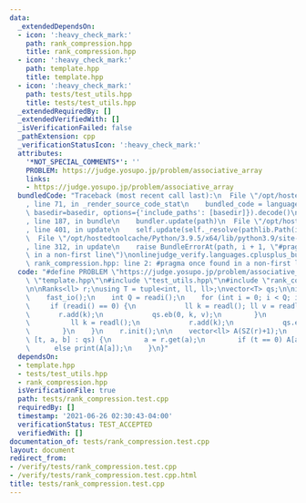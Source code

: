 ```yaml
---
data:
  _extendedDependsOn:
  - icon: ':heavy_check_mark:'
    path: rank_compression.hpp
    title: rank_compression.hpp
  - icon: ':heavy_check_mark:'
    path: template.hpp
    title: template.hpp
  - icon: ':heavy_check_mark:'
    path: tests/test_utils.hpp
    title: tests/test_utils.hpp
  _extendedRequiredBy: []
  _extendedVerifiedWith: []
  _isVerificationFailed: false
  _pathExtension: cpp
  _verificationStatusIcon: ':heavy_check_mark:'
  attributes:
    '*NOT_SPECIAL_COMMENTS*': ''
    PROBLEM: https://judge.yosupo.jp/problem/associative_array
    links:
    - https://judge.yosupo.jp/problem/associative_array
  bundledCode: "Traceback (most recent call last):\n  File \"/opt/hostedtoolcache/Python/3.9.5/x64/lib/python3.9/site-packages/onlinejudge_verify/documentation/build.py\"\
    , line 71, in _render_source_code_stat\n    bundled_code = language.bundle(stat.path,\
    \ basedir=basedir, options={'include_paths': [basedir]}).decode()\n  File \"/opt/hostedtoolcache/Python/3.9.5/x64/lib/python3.9/site-packages/onlinejudge_verify/languages/cplusplus.py\"\
    , line 187, in bundle\n    bundler.update(path)\n  File \"/opt/hostedtoolcache/Python/3.9.5/x64/lib/python3.9/site-packages/onlinejudge_verify/languages/cplusplus_bundle.py\"\
    , line 401, in update\n    self.update(self._resolve(pathlib.Path(included), included_from=path))\n\
    \  File \"/opt/hostedtoolcache/Python/3.9.5/x64/lib/python3.9/site-packages/onlinejudge_verify/languages/cplusplus_bundle.py\"\
    , line 312, in update\n    raise BundleErrorAt(path, i + 1, \"#pragma once found\
    \ in a non-first line\")\nonlinejudge_verify.languages.cplusplus_bundle.BundleErrorAt:\
    \ rank_compression.hpp: line 2: #pragma once found in a non-first line\n"
  code: "#define PROBLEM \"https://judge.yosupo.jp/problem/associative_array\"\n#include\
    \ \"template.hpp\"\n#include \"test_utils.hpp\"\n#include \"rank_compression.hpp\"\
    \n\nRanks<ll> r;\nusing T = tuple<int, ll, ll>;\nvector<T> qs;\n\nint main() {\n\
    \    fast_io();\n    int Q = readi();\n    for (int i = 0; i < Q; i++) {\n   \
    \     if (readi() == 0) {\n            ll k = readl(); ll v = readl();\n     \
    \       r.add(k);\n            qs.eb(0, k, v);\n        }\n        else {\n  \
    \          ll k = readl();\n            r.add(k);\n            qs.eb(1, k, -1);\n\
    \        }\n    }\n    r.init();\n\n    vector<ll> A(SZ(r)+1);\n    for (auto\
    \ [t, a, b] : qs) {\n        a = r.get(a);\n        if (t == 0) A[a] = b;\n  \
    \      else print(A[a]);\n    }\n}"
  dependsOn:
  - template.hpp
  - tests/test_utils.hpp
  - rank_compression.hpp
  isVerificationFile: true
  path: tests/rank_compression.test.cpp
  requiredBy: []
  timestamp: '2021-06-26 02:30:43-04:00'
  verificationStatus: TEST_ACCEPTED
  verifiedWith: []
documentation_of: tests/rank_compression.test.cpp
layout: document
redirect_from:
- /verify/tests/rank_compression.test.cpp
- /verify/tests/rank_compression.test.cpp.html
title: tests/rank_compression.test.cpp
---
```

